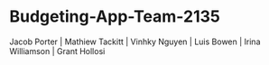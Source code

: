 # Budgeting-App-Team-2135
Jacob Porter |
Mathiew Tackitt |
Vinhky Nguyen |
Luis Bowen |
Irina Williamson |
Grant Hollosi
